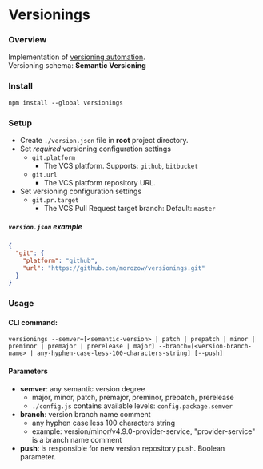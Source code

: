 # Versionings

### Overview
Implementation of [versioning automation](https://www.reddit.com/r/opensource/comments/aaewcn/versioning_automation_management_tool/).\
Versioning schema: **Semantic Versioning**

### Install
```npm install --global versionings```

### Setup
- Create ```./version.json``` file in **root** project directory.
- Set _required_ versioning configuration settings
    - ```git.platform```
        - The VCS platform. Supports: ```github```, ```bitbucket```
    - ```git.url```
        - The VCS platform repository URL.
- Set versioning configuration settings
    - ```git.pr.target```
        - The VCS Pull Request target branch: Default: ```master```
        
##### ```version.json``` example
```json
{
  "git": {
    "platform": "github",
    "url": "https://github.com/morozow/versionings.git"
  }
}
```

### Usage
#### CLI command:
```versionings --semver=[<semantic-version> | patch | prepatch | minor | preminor | premajor | prerelease | major] --branch=[<version-branch-name> | any-hyphen-case-less-100-characters-string] [--push]```

#### Parameters
- **semver**: any semantic version degree
    - major, minor, patch, premajor, preminor, prepatch, prerelease
    - ```./config.js``` contains available levels: ```config.package.semver```
- **branch**: version branch name comment
    - any hyphen case less 100 characters string
    - example: version/minor/v4.9.0-provider-service, "provider-service" is a branch name comment
- **push**: is responsible for new version repository push. Boolean parameter. 
